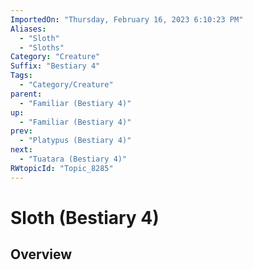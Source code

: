 ```yaml
---
ImportedOn: "Thursday, February 16, 2023 6:10:23 PM"
Aliases:
  - "Sloth"
  - "Sloths"
Category: "Creature"
Suffix: "Bestiary 4"
Tags:
  - "Category/Creature"
parent:
  - "Familiar (Bestiary 4)"
up:
  - "Familiar (Bestiary 4)"
prev:
  - "Platypus (Bestiary 4)"
next:
  - "Tuatara (Bestiary 4)"
RWtopicId: "Topic_8285"
---
```

# Sloth (Bestiary 4)
## Overview
